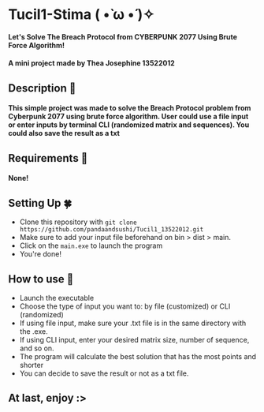 # Tucil1-Stima ( •̀ ω •́ )✧
#### Let's Solve The Breach Protocol from CYBERPUNK 2077 Using Brute Force Algorithm!
#### A mini project made by Thea Josephine 13522012

## Description 🫧
#### This simple project was made to solve the Breach Protocol problem from Cyberpunk 2077 using brute force algorithm. User could use a file input or enter inputs by terminal CLI (randomized matrix and sequences). You could also save the result as a txt

## Requirements 🫴 
#### None!

## Setting Up 🍀
- Clone this repository with `git clone https://github.com/pandaandsushi/Tucil1_13522012.git`
- Make sure to add your input file beforehand on bin > dist > main.
- Click on the `main.exe` to launch the program
- You're done!

## How to use 🌿
- Launch the executable
- Choose the type of input you want to: by file (customized) or CLI (randomized)
- If using file input, make sure your .txt file is in the same directory with the .exe. 
- If using CLI input, enter your desired matrix size, number of sequence, and so on.
- The program will calculate the best solution that has the most points and shorter
- You can decide to save the result or not as a txt file.

## At last, enjoy :>